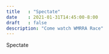 ```yaml
---
title   : "Spectate"
date    : 2021-01-31T14:45:00-8:00
draft   : false
description: "Come watch WMRRA Race"
---
```


Spectate
